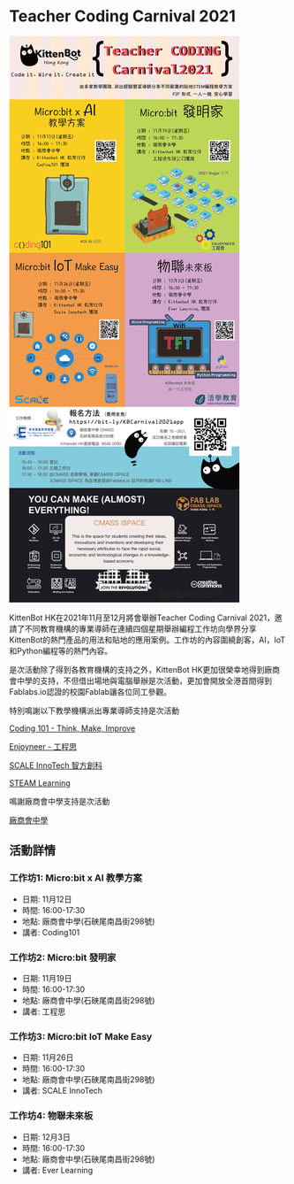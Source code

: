 # Teacher Coding Carnival 2021

![](./images/poster.png)

KittenBot HK在2021年11月至12月將會舉辦Teacher Coding Carnival 2021，邀請了不同教育機構的專業導師在連續四個星期舉辦編程工作坊向學界分享KittenBot的熱門產品的用法和貼地的應用案例。工作坊的內容圍繞創客，AI，IoT和Python編程等的熱門內容。

是次活動除了得到各教育機構的支持之外，KittenBot HK更加很榮幸地得到廠商會中學的支持，不但借出場地與電腦舉辦是次活動，更加會開放全港首間得到Fablabs.io認證的校園Fablab讓各位同工參觀。

特別鳴謝以下教學機構派出專業導師支持是次活動

[Coding 101 - Think, Make, Improve](https://www.facebook.com/coding101.hk/)

[Enjoyneer - 工程思](https://www.facebook.com/enjoyneerhk/)

[SCALE InnoTech 智方創科](https://www.facebook.com/scaleinnotech/)

[STEAM Learning](https://www.facebook.com/steamlearninghk/)

鳴謝廠商會中學支持是次活動

[廠商會中學](https://www.cmass.edu.hk/)

## 活動詳情

### 工作坊1: Micro:bit x AI 教學方案

- 日期: 11月12日
- 時間: 16:00-17:30
- 地點: 廠商會中學(石硤尾南昌街298號)
- 講者: Coding101

### 工作坊2: Micro:bit 發明家

- 日期: 11月19日
- 時間: 16:00-17:30
- 地點: 廠商會中學(石硤尾南昌街298號)
- 講者: 工程思

### 工作坊3: Micro:bit IoT Make Easy

- 日期: 11月26日
- 時間: 16:00-17:30
- 地點: 廠商會中學(石硤尾南昌街298號)
- 講者: SCALE InnoTech

### 工作坊4: 物聯未來板

- 日期: 12月3日
- 時間: 16:00-17:30
- 地點: 廠商會中學(石硤尾南昌街298號)
- 講者: Ever Learning

